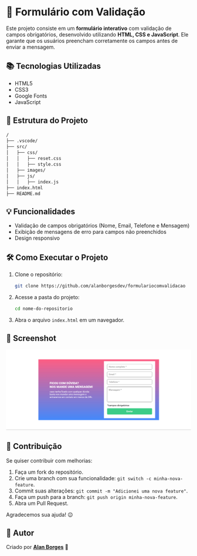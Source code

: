 # 📄 Formulário com Validação

Este projeto consiste em um **formulário interativo** com validação de campos obrigatórios, desenvolvido utilizando **HTML, CSS e JavaScript**. Ele garante que os usuários preencham corretamente os campos antes de enviar a mensagem.

## 📚 Tecnologias Utilizadas

- HTML5
- CSS3
- Google Fonts
- JavaScript

## 📂 Estrutura do Projeto

```
/
├── .vscode/
├── src/
│   ├── css/
│   │   ├── reset.css
│   │   ├── style.css
│   ├── images/
│   ├── js/
│   │   ├── index.js
├── index.html
├── README.md
```

## 💡 Funcionalidades

- Validação de campos obrigatórios (Nome, Email, Telefone e Mensagem)
- Exibição de mensagens de erro para campos não preenchidos
- Design responsivo

## 🛠 Como Executar o Projeto

1. Clone o repositório:
   ```sh
   git clone https://github.com/alanborgesdev/formulariocomvalidacao
   ```
2. Acesse a pasta do projeto:
   ```sh
   cd nome-do-repositorio
   ```
3. Abra o arquivo `index.html` em um navegador.

## 📸 Screenshot

![Preview do Formulário](./src/images/preview.png)

## 🤝 Contribuição

Se quiser contribuir com melhorias:

1. Faça um fork do repositório.
2. Crie uma branch com sua funcionalidade: `git switch -c minha-nova-feature`.
3. Commit suas alterações: `git commit -m "Adicionei uma nova feature"`.
4. Faça um push para a branch: `git push origin minha-nova-feature`.
5. Abra um Pull Request.

Agradecemos sua ajuda! 😉

## 💎 Autor

Criado por **[Alan Borges](https://github.com/alanborgesdev)** 🚀
